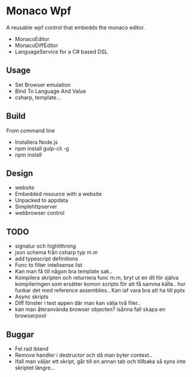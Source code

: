 ﻿# Monaco Wpf
A reusable wpf control that embedds the monaco editor. 
- MonacoEditor 
- MonacoDiffEditor
- LanguageService for a C# based DSL

## Usage
- Set Browser emulation
- Bind To Language And Value
- csharp, template...

## Build
From command line
- Installera Node.js
- npm install gulp-cli -g
- npm install

## Design
- website
- Embedded resource with a website
- Unpacked to appdata
- Simplehttpserver
- webbrowser control

## TODO
- signatur och highlithning
- json schema från csharp typ m.m
- add typescript definitions
- Func to filter intelisense list
- Kan man få till någon bra template sak..
- Kompilera skripten och returnera func m.m, bryt ut en dll för själva kompileringen som ersätter komon scripts för att få samma källa.. hur funkar det med reference assemblies.. Kan iaf vara bra att ha till pptx
- Async skripts
- Diff fönster i test appen där man kan välja två filer..
- kan man återanvända browser objecten? isånna fall skapa en browserpool

## Buggar
- Fel rad ibland
- Remove handler i destructor och då man byter context..
- Ifall man väljer ett skript, går till en annan tab och tillbaka så syns inte skriptet längre…

